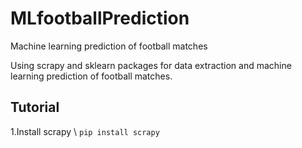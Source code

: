 # MLfootballPrediction
Machine learning prediction of football matches

Using scrapy and sklearn packages for data extraction and machine learning prediction of football matches.

## Tutorial

1.Install scrapy \\
`pip install scrapy`
